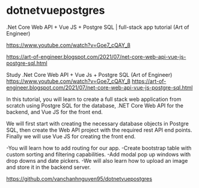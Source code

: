 # dotnetvuepostgres
.Net Core Web API + Vue JS + Postgre SQL | full-stack app tutorial   (Art of Engineer)

https://www.youtube.com/watch?v=Goe7_cQAY_8

https://art-of-engineer.blogspot.com/2021/07/net-core-web-api-vue-js-postgre-sql.html

Study .Net Core Web API + Vue Js + Postgre SQL (Art of Engineer)
https://www.youtube.com/watch?v=Goe7_cQAY_8
https://art-of-engineer.blogspot.com/2021/07/net-core-web-api-vue-js-postgre-sql.html

 In this tutorial, you will learn to create a full stack web application from scratch using Postgre SQL for the database, .NET Core Web API for the backend, and Vue JS for the front end.


We will first start with creating the necessary database objects in Postgre SQL, then create the Web API project with the required rest API end points. Finally we will use Vue JS for creating the front end.

-You will learn how to add routing for our app.
-Create bootstrap table with custom sorting and filtering capabilities.
-Add modal pop up windows with drop downs and date pickers.
-We will also learn how to upload an image and store it in the backend server.

https://github.com/vanchanhnguyen95/dotnetvuepostgres

